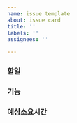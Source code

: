 ```yaml
---
name: issue template
about: issue card
title: ''
labels: ''
assignees: ''

---
```


### 할일

### 기능

### 예상소요시간
